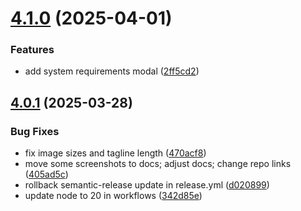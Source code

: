 # [4.1.0](https://github.com/newrelic/nr-labs-reports-builder/compare/v4.0.1...v4.1.0) (2025-04-01)


### Features

* add system requirements modal ([2ff5cd2](https://github.com/newrelic/nr-labs-reports-builder/commit/2ff5cd298bdfd86a028188b1edd450259cfc105d))

## [4.0.1](https://github.com/newrelic/nr-labs-reports-builder/compare/v4.0.0...v4.0.1) (2025-03-28)


### Bug Fixes

* fix image sizes and tagline length ([470acf8](https://github.com/newrelic/nr-labs-reports-builder/commit/470acf8187802b2f8c859374fbb50f1630ca0837))
* move some screenshots to docs; adjust docs; change repo links ([405ad5c](https://github.com/newrelic/nr-labs-reports-builder/commit/405ad5c88b78840252e2093fdf473837fc2214c4))
* rollback semantic-release update in release.yml ([d020899](https://github.com/newrelic/nr-labs-reports-builder/commit/d02089978c9d5c25f7f9373947cf73e2f0a216d2))
* update node to 20 in workflows ([342d85e](https://github.com/newrelic/nr-labs-reports-builder/commit/342d85e873f81add5eef7a5d0cfc76f4ca228b73))
